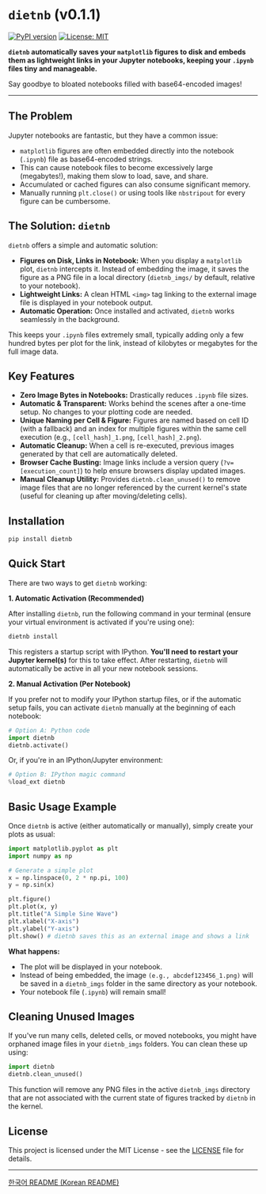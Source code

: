 # `dietnb` (v0.1.1)

[![PyPI version](https://badge.fury.io/py/dietnb.svg)](https://badge.fury.io/py/dietnb)
[![License: MIT](https://img.shields.io/badge/License-MIT-yellow.svg)](https://opensource.org/licenses/MIT)

**`dietnb` automatically saves your `matplotlib` figures to disk and embeds them as lightweight links in your Jupyter notebooks, keeping your `.ipynb` files tiny and manageable.**

Say goodbye to bloated notebooks filled with base64-encoded images!

---

## The Problem

Jupyter notebooks are fantastic, but they have a common issue:
*   `matplotlib` figures are often embedded directly into the notebook (`.ipynb`) file as base64-encoded strings.
*   This can cause notebook files to become excessively large (megabytes!), making them slow to load, save, and share.
*   Accumulated or cached figures can also consume significant memory.
*   Manually running `plt.close()` or using tools like `nbstripout` for every figure can be cumbersome.

## The Solution: `dietnb`

`dietnb` offers a simple and automatic solution:
*   **Figures on Disk, Links in Notebook:** When you display a `matplotlib` plot, `dietnb` intercepts it. Instead of embedding the image, it saves the figure as a PNG file in a local directory (`dietnb_imgs/` by default, relative to your notebook).
*   **Lightweight Links:** A clean HTML `<img>` tag linking to the external image file is displayed in your notebook output.
*   **Automatic Operation:** Once installed and activated, `dietnb` works seamlessly in the background.

This keeps your `.ipynb` files extremely small, typically adding only a few hundred bytes per plot for the link, instead of kilobytes or megabytes for the full image data.

## Key Features

*   **Zero Image Bytes in Notebooks:** Drastically reduces `.ipynb` file sizes.
*   **Automatic & Transparent:** Works behind the scenes after a one-time setup. No changes to your plotting code are needed.
*   **Unique Naming per Cell & Figure:** Figures are named based on cell ID (with a fallback) and an index for multiple figures within the same cell execution (e.g., `[cell_hash]_1.png`, `[cell_hash]_2.png`).
*   **Automatic Cleanup:** When a cell is re-executed, previous images generated by that cell are automatically deleted.
*   **Browser Cache Busting:** Image links include a version query (`?v=[execution_count]`) to help ensure browsers display updated images.
*   **Manual Cleanup Utility:** Provides `dietnb.clean_unused()` to remove image files that are no longer referenced by the current kernel's state (useful for cleaning up after moving/deleting cells).

## Installation

```bash
pip install dietnb
```

## Quick Start

There are two ways to get `dietnb` working:

**1. Automatic Activation (Recommended)**

After installing `dietnb`, run the following command in your terminal (ensure your virtual environment is activated if you're using one):

```bash
dietnb install
```
This registers a startup script with IPython. **You'll need to restart your Jupyter kernel(s)** for this to take effect. After restarting, `dietnb` will automatically be active in all your new notebook sessions.

**2. Manual Activation (Per Notebook)**

If you prefer not to modify your IPython startup files, or if the automatic setup fails, you can activate `dietnb` manually at the beginning of each notebook:

```python
# Option A: Python code
import dietnb
dietnb.activate()
```

Or, if you're in an IPython/Jupyter environment:

```python
# Option B: IPython magic command
%load_ext dietnb
```

## Basic Usage Example

Once `dietnb` is active (either automatically or manually), simply create your plots as usual:

```python
import matplotlib.pyplot as plt
import numpy as np

# Generate a simple plot
x = np.linspace(0, 2 * np.pi, 100)
y = np.sin(x)

plt.figure()
plt.plot(x, y)
plt.title("A Simple Sine Wave")
plt.xlabel("X-axis")
plt.ylabel("Y-axis")
plt.show() # dietnb saves this as an external image and shows a link
```

**What happens:**
*   The plot will be displayed in your notebook.
*   Instead of being embedded, the image `(e.g., abcdef123456_1.png)` will be saved in a `dietnb_imgs` folder in the same directory as your notebook.
*   Your notebook file (`.ipynb`) will remain small!

## Cleaning Unused Images

If you've run many cells, deleted cells, or moved notebooks, you might have orphaned image files in your `dietnb_imgs` folders. You can clean these up using:

```python
import dietnb
dietnb.clean_unused()
```
This function will remove any PNG files in the active `dietnb_imgs` directory that are not associated with the current state of figures tracked by `dietnb` in the kernel.

## License

This project is licensed under the MIT License - see the [LICENSE](LICENSE) file for details.

---
[한국어 README (Korean README)](README_ko.md) 